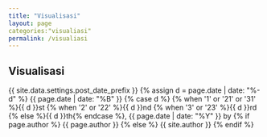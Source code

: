 ```yaml
---
title: "Visualisasi"
layout: page
categories:"visualiasi"
permalink: /visualiasi
---
```


## Visualisasi
  {{ site.data.settings.post_date_prefix }}
  {% assign d = page.date | date: "%-d"  %}
  {{ page.date | date: "%B" }}
  {% case d %}
    {% when '1' or '21' or '31' %}{{ d }}st
    {% when '2' or '22' %}{{ d }}nd
    {% when '3' or '23' %}{{ d }}rd
    {% else %}{{ d }}th{% endcase %},
  {{ page.date | date: "%Y" }}
  by
  {% if page.author %}
    {{ page.author }}
  {% else %}
    {{ site.author }}
  {% endif %}

